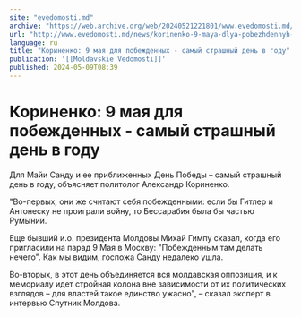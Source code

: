 ```yaml
---
site: "evedomosti.md"
archive: "https://web.archive.org/web/20240521221801/www.evedomosti.md/news/korinenko-9-maya-dlya-pobezhdennyh-samyj-strashnyj-den-v-god"
url: "http://www.evedomosti.md/news/korinenko-9-maya-dlya-pobezhdennyh-samyj-strashnyj-den-v-god"
language: ru
title: "Кориненко: 9 мая для побежденных - самый страшный день в году"
publication: '[[Moldavskie Vedomosti]]'
published: 2024-05-09T08:39
---
```


# Кориненко: 9 мая для побежденных - самый страшный день в году

Для Майи Санду и ее приближенных День Победы – самый страшный день в году, объясняет политолог Александр Кориненко.

"Во-первых, они же считают себя побежденными: если бы Гитлер и Антонеску не проиграли войну, то Бессарабия была бы частью Румынии.

Еще бывший и.о. президента Молдовы Михай Гимпу сказал, когда его пригласили на парад 9 Мая в Москву: "Побежденным там делать нечего". Как мы видим, госпожа Санду недалеко ушла.

Во-вторых, в этот день объединяется вся молдавская оппозиция, и к мемориалу идет стройная колона вне зависимости от их политических взглядов – для властей такое единство ужасно", – сказал эксперт в интервью Спутник Молдова.